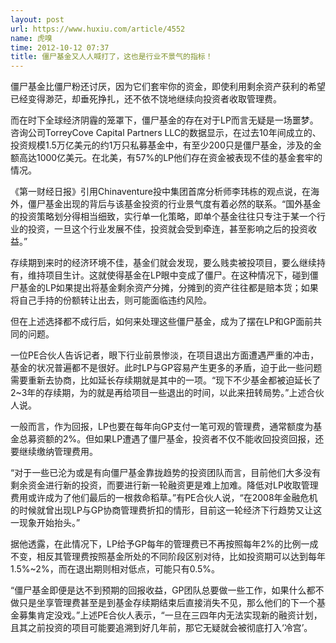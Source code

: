 ```yaml
---
layout: post
url: https://www.huxiu.com/article/4552
name: 虎嗅
time: 2012-10-12 07:37
title: 僵尸基金又人人喊打了，这也是行业不景气的指标！
---
```

僵尸基金比僵尸粉还讨厌，因为它们套牢你的资金，即使利用剩余资产获利的希望已经变得渺茫，却垂死挣扎，还不依不饶地继续向投资者收取管理费。

而在时下全球经济阴霾的笼罩下，僵尸基金的存在对于LP而言无疑是一场噩梦。咨询公司TorreyCove Capital Partners LLC的数据显示，在过去10年间成立的、投资规模1.5万亿美元的约1万只私募基金中，有至少200只是僵尸基金，涉及的金额高达1000亿美元。在北美，有57%的LP他们存在资金被表现不佳的基金套牢的情况。

《第一财经日报》引用Chinaventure投中集团首席分析师李玮栋的观点说，在海外，僵尸基金出现的背后与该基金投资的行业景气度有着必然的联系。“国外基金的投资策略划分得相当细致，实行单一化策略，即单个基金往往只专注于某一个行业的投资，一旦这个行业发展不佳，投资就会受到牵连，甚至影响之后的投资收益。”

存续期到来时的经济环境不佳，基金们就会发现，要么贱卖被投项目，要么继续持有，维持项目生计。这就使得基金在LP眼中变成了僵尸。在这种情况下，碰到僵尸基金的LP如果提出将基金剩余资产分摊，分摊到的资产往往都是赔本货；如果将自己手持的份额转让出去，则可能面临违约风险。

但在上述选择都不成行后，如何来处理这些僵尸基金，成为了摆在LP和GP面前共同的问题。

一位PE合伙人告诉记者，眼下行业前景惨淡，在项目退出方面遭遇严重的冲击，基金的状况普遍都不是很好。此时LP与GP容易产生更多的矛盾，迫于此一些问题需要重新去协商，比如延长存续期就是其中的一项。“现下不少基金都被迫延长了2~3年的存续期，为的就是再给项目一些退出的时间，以此来扭转局势。”上述合伙人说。

一般而言，作为回报，LP也要在每年向GP支付一笔可观的管理费，通常额度为基金总募资额的2%。但如果LP遭遇了僵尸基金，投资者不仅不能收回投资回报，还要继续缴纳管理费用。

“对于一些已沦为或是有向僵尸基金靠拢趋势的投资团队而言，目前他们大多没有剩余资金进行新的投资，而要进行新一轮融资更是难上加难。降低对LP收取管理费用或许成为了他们最后的一根救命稻草。”有PE合伙人说，“在2008年金融危机的时候就曾出现LP与GP协商管理费折扣的情形，目前这一轮经济下行趋势又让这一现象开始抬头。”

据他透露，在此情况下，LP给予GP每年的管理费已不再按照每年2%的比例一成不变，相反其管理费按照基金所处的不同阶段区别对待，比如投资期可以达到每年1.5%~2%，而在退出期则相对低点，可能只有0.5%。

“僵尸基金即便是达不到预期的回报收益，GP团队总要做一些工作，如果什么都不做只是坐享管理费甚至是到基金存续期结束后直接消失不见，那么他们的下一个基金募集肯定没戏。”上述PE合伙人表示，“一旦在三四年内无法实现新的融资计划，且其之前投资的项目可能要追溯到好几年前，那它无疑就会被彻底打入‘冷宫’。


